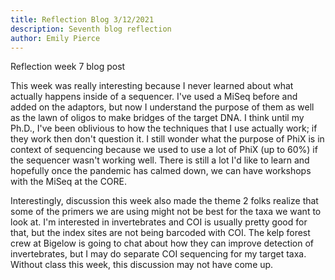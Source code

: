 ```yaml
---
title: Reflection Blog 3/12/2021
description: Seventh blog reflection
author: Emily Pierce
---
```


Reflection week 7 blog post

This week was really interesting because I never learned about what actually happens inside of a sequencer.  I've used a MiSeq before and added on the adaptors, but now I understand the purpose of them as well as the lawn of oligos to make bridges of the target DNA.  I think until my Ph.D., I've been oblivious to how the techniques that I use actually work; if they work then don't question it.  I still wonder what the purpose of PhiX is in context of sequencing because we used to use a lot of PhiX (up to 60%) if the sequencer wasn't working well.  There is still a lot I'd like to learn and hopefully once the pandemic has calmed down, we can have workshops with the MiSeq at the CORE.

Interestingly, discussion this week also made the theme 2 folks realize that some of the primers we are using might not be best for the taxa we want to look at.  I'm interested in invertebrates and COI is usually pretty good for that, but the index sites are not being barcoded with COI.  The kelp forest crew at Bigelow is going to chat about how they can improve detection of invertebrates, but I may do separate COI sequencing for my target taxa.  Without class this week, this discussion may not have come up.